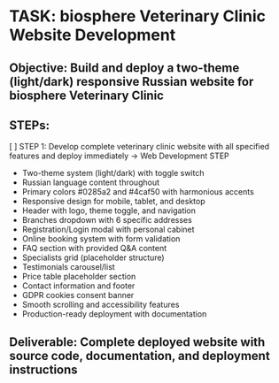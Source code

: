 # TASK: biosphere Veterinary Clinic Website Development

## Objective: Build and deploy a two-theme (light/dark) responsive Russian website for biosphere Veterinary Clinic

## STEPs:
[ ] STEP 1: Develop complete veterinary clinic website with all specified features and deploy immediately → Web Development STEP
   - Two-theme system (light/dark) with toggle switch
   - Russian language content throughout
   - Primary colors #0285a2 and #4caf50 with harmonious accents
   - Responsive design for mobile, tablet, and desktop
   - Header with logo, theme toggle, and navigation
   - Branches dropdown with 6 specific addresses
   - Registration/Login modal with personal cabinet
   - Online booking system with form validation
   - FAQ section with provided Q&A content
   - Specialists grid (placeholder structure)
   - Testimonials carousel/list
   - Price table placeholder section
   - Contact information and footer
   - GDPR cookies consent banner
   - Smooth scrolling and accessibility features
   - Production-ready deployment with documentation

## Deliverable: Complete deployed website with source code, documentation, and deployment instructions
